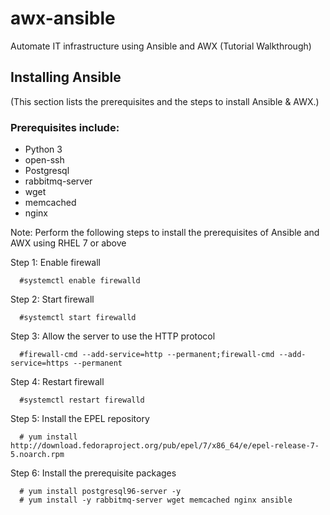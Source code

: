 # awx-ansible
Automate IT infrastructure using Ansible and AWX (Tutorial Walkthrough)

## Installing Ansible
(This section lists the prerequisites and the steps to install Ansible & AWX.)

### Prerequisites include:
- Python 3
- open-ssh
- Postgresql
- rabbitmq-server
- wget
- memcached
- nginx

Note: Perform the following steps to install the prerequisites of Ansible and AWX using RHEL 7 or above

Step 1: Enable firewall
```
  #systemctl enable firewalld
```

Step 2: Start firewall
```
  #systemctl start firewalld
```

Step 3: Allow the server to use the HTTP protocol
```
  #firewall-cmd --add-service=http --permanent;firewall-cmd --add-service=https --permanent
```

Step 4: Restart firewall
```
  #systemctl restart firewalld
```

Step 5: Install the EPEL repository
```
  # yum install http://download.fedoraproject.org/pub/epel/7/x86_64/e/epel-release-7-5.noarch.rpm
```

Step 6: Install the prerequisite packages
```
  # yum install postgresql96-server -y
  # yum install -y rabbitmq-server wget memcached nginx ansible
```
